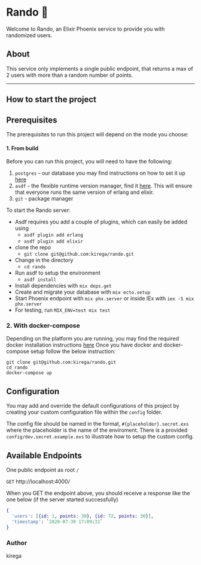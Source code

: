 # Rando :game_die:

Welcome to Rando, an Elixir Phoenix service to provide you with randomized users.

## About

This service only implements a single public endpoint, that returns a max of 2 users with more than a random number of points.

---

## How to start the project

## Prerequisites

The prerequisites to run this project will depend on the mode you choose:

#### 1. From build

Before you can run this project, you will need to have the following:

1. `postgres` - our database you may find instructions on how to set it up [here](https://www.postgresql.org/)
2. `asdf` - the flexible runtime version manager, find it [here](https://asdf-vm.com/). This will ensure that everyone runs the same version of erlang and elixir.
3. `git` - package manager

To start the Rando server:

- Asdf requires you add a couple of plugins, which can easily be added using
  - `asdf plugin add erlang`
  - `asdf plugin add elixir`
- clone the repo
  - `git clone git@github.com:kirega/rando.git`
- Change in the directory
  - `cd rando`
- Run asdf to setup the environment
  - `asdf install`
- Install dependencies with `mix deps.get`
- Create and migrate your database with `mix ecto.setup`
- Start Phoenix endpoint with `mix phx.server` or inside IEx with `iex -S mix phx.server`
- For testing, run `MIX_ENV=test mix test`

### 2. With docker-compose

Depending on the platform you are running, you may find the required docker installation instructions [here](https://docs.docker.com/get-docker/)
Once you have docker and docker-compose setup follow the below instruction:

```
git clone git@github.com:kirega/rando.git
cd rando
docker-compose up
```

## Configuration

You may add and override the default configurations of this project by creating your custom configuration file within the `config` folder.

The config file should be named in the format, `#{placeholder}.secret.exs` where the placeholder is the name of the enviroment. There is a provided `config/dev.secret.example.exs` to illustrate how to setup the custom config.

## Available Endpoints

One public endpoint as root `/`

`GET` http://localhost:4000/

When you GET the endpoint above, you should receive a response like the one below
(if the server started successfully)

```elixir
{
  'users': [{id: 1, points: 30}, {id: 72, points: 30}],
  'timestamp': `2020-07-30 17:09:33`
}
```
### Author
kirega
